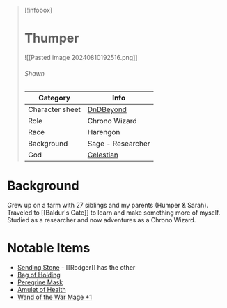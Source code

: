 > [!infobox]
> # Thumper
> ![[Pasted image 20240810192516.png]]
> ###### Shawn
> | Category | Info |
> | --- | --- |
> | Character sheet | [DnDBeyond](https://www.dndbeyond.com/characters/122811217)    |
> | Role            | Chrono Wizard                                                  |
> | Race            | Harengon                                                       |
> | Background      | Sage - Researcher                                              |
> | God             | [Celestian](https://forgottenrealms.fandom.com/wiki/Celestian) |

# Background

Grew up on a farm with 27 siblings and my parents (Humper & Sarah). Traveled to [[Baldur's Gate]] to learn and make something more of myself. Studied as a researcher and now adventures as a Chrono Wizard.

# Notable Items

* [Sending Stone](https://www.dndbeyond.com/magic-items/5402-sending-stones) - [[Rodger]] has the other
* [Bag of Holding](https://www.dndbeyond.com/magic-items/4581-bag-of-holding)
* [Peregrine Mask](https://www.dndbeyond.com/magic-items/316764-peregrine-mask)
* [Amulet of Health](https://www.dndbeyond.com/magic-items/4568-amulet-of-health)
* [Wand of the War Mage +1](https://www.dndbeyond.com/magic-items/34712-wand-of-the-war-mage)